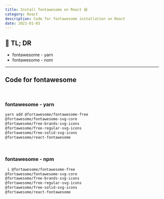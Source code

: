 ```yaml
---
title: Install fontawesome on React 😆
category: React
description: Code for fontawesome installation on React
date: 2021-01-03
---
```


## 🤦 TL; DR

- fontawesome - yarn
- fontawesome - nom

---

## Code for fontawesome

<br>

### fontawesome - yarn

```bash
yarn add @fortawesome/fontawesome-free 
@fortawesome/fontawesome-svg-core 
@fortawesome/free-brands-svg-icons 
@fortawesome/free-regular-svg-icons 
@fortawesome/free-solid-svg-icons 
@fortawesome/react-fontawesome
```

<br>

### fontawesome - npm

```bash
 i @fortawesome/fontawesome-free 
@fortawesome/fontawesome-svg-core 
@fortawesome/free-brands-svg-icons 
@fortawesome/free-regular-svg-icons 
@fortawesome/free-solid-svg-icons 
@fortawesome/react-fontawesome
```
<br>